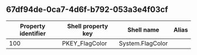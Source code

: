 ## 67df94de-0ca7-4d6f-b792-053a3e4f03cf

Property identifier | Shell property key | Shell name | Alias
--- | --- | --- | ---
100 | PKEY_FlagColor | System.FlagColor | 

